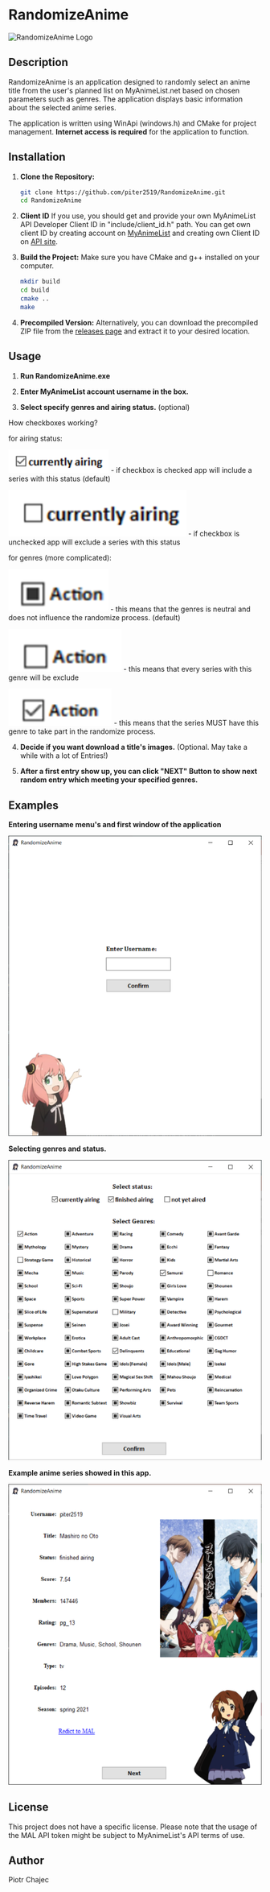 # RandomizeAnime

![RandomizeAnime Logo](res/ico/RandomizeAnime.ico)

## Description

RandomizeAnime is an application designed to randomly select an anime title from the user's planned list on MyAnimeList.net based on chosen parameters such as genres. The application displays basic information about the selected anime series.

The application is written using WinApi (windows.h) and CMake for project management. **Internet access is required** for the application to function.

## Installation

1. **Clone the Repository:**
    ```sh
    git clone https://github.com/piter2519/RandomizeAnime.git
    cd RandomizeAnime
    ```

2. **Client ID**
    If you use, you should get and provide your own MyAnimeList API Developer Client ID in "include/client_id.h" path. You can get own client ID by creating account on [MyAnimeList](https://myanimelist.net/) and creating own Client ID on [API site](https://myanimelist.net/apiconfig).

3. **Build the Project:**
    Make sure you have CMake and g++ installed on your computer.
    ```sh
    mkdir build
    cd build
    cmake ..
    make
    ```

4. **Precompiled Version:**
    Alternatively, you can download the precompiled ZIP file from the [releases page](https://github.com/piter2519/RandomizeAnime/releases) and extract it to your desired location.

## Usage
1. **Run RandomizeAnime.exe**

2. **Enter MyAnimeList account username in the box.**

3. **Select specify genres and airing status.** (optional)

How checkboxes working?

for airing status:

<img src="preview/image-1.png" alt="status checked" width="200"/> - if checkbox is checked app will include a series with this status (default)


![status unchecked](preview/image-2.png) - if checkbox is unchecked app will exclude a series with this status

for genres (more complicated): 

![genres neutral](preview/image-3.png) - this means that the genres is neutral and does not influence the randomize process. (default)

![genres unchecked](preview/image-4.png) - this means that every series with this genre will be exclude

![genres checked](preview/image-5.png) - this means that the series MUST have this genre to take part in the randomize process.

4. **Decide if you want download a title's images.** (Optional. May take a while with a lot of Entries!) 

5. **After a first entry show up, you can click "NEXT" Button to show next random entry which meeting your specified genres.**

## Examples

**Entering username menu's and first window of the application**

![Entering username menu](preview/image-6.png) 

**Selecting genres and status.**

![genres menu](preview/image-7.png)

**Example anime series showed in this app.**

![Example](preview/image-8.png)

## License

This project does not have a specific license. Please note that the usage of the MAL API token might be subject to MyAnimeList's API terms of use.

## Author

Piotr Chajec

